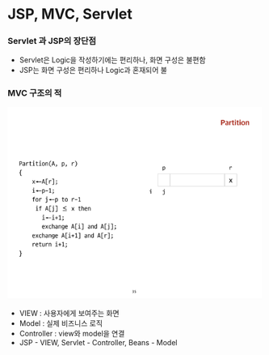 # JSP, MVC, Servlet

### Servlet 과 JSP의 장단점

* Servlet은 Logic을 작성하기에는 편리하나, 화면 구성은 불편함
* JSP는 화면 구성은 편리하나 Logic과 혼재되어 불

### MVC 구조의 적

![](../.gitbook/assets/image%20%2826%29.png)

* VIEW : 사용자에게 보여주는 화면
* Model : 실제 비즈니스 로직
* Controller : view와 model을 연결
* JSP - VIEW, Servlet - Controller, Beans - Model

